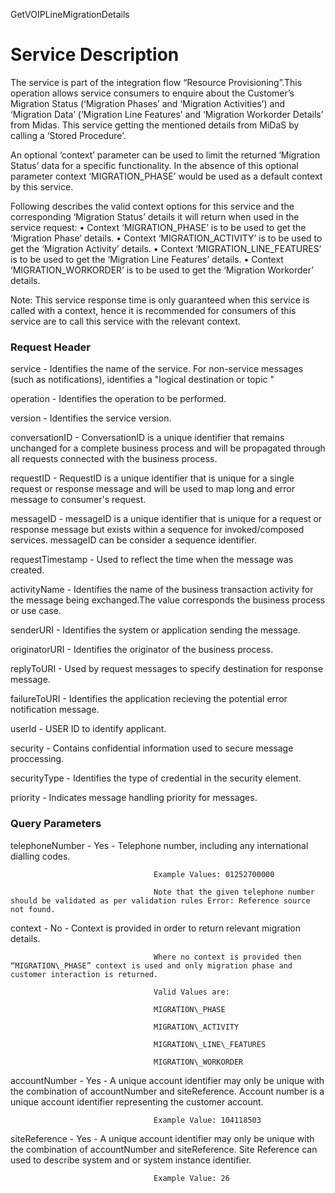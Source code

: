 GetVOIPLineMigrationDetails

Service Description
===================

The service is part of the integration flow “Resource Provisioning”.This operation allows service consumers to enquire about the Customer’s Migration Status (‘Migration Phases’ and ‘Migration Activities’) and ‘Migration Data’ (‘Migration Line Features’ and ‘Migration Workorder Details’ from Midas. This service getting the mentioned details from MiDaS by calling a ‘Stored Procedure’.

An optional ‘context’ parameter can be used to limit the returned ‘Migration Status’ data for a specific functionality. In the absence of this optional parameter context ‘MIGRATION_PHASE’ would be used as a default context by this service.

Following describes the valid context options for this service and the corresponding ‘Migration Status’ details it will return when used in the service request:
    • Context ‘MIGRATION_PHASE’ is to be used to get the ‘Migration Phase’ details.
    • Context ‘MIGRATION_ACTIVITY’ is to be used to get the ‘Migration Activity’ details.
    • Context ‘MIGRATION_LINE_FEATURES’ is to be used to get the ‘Migration Line Features’ details.
    • Context ‘MIGRATION_WORKORDER’ is to be used to get the ‘Migration Workorder’ details.

Note: This service response time is only guaranteed when this service is called with a context, hence it is recommended for consumers of this service are to call this service with the relevant context.

### Request Header

  
service - Identifies the name of the service. For non-service messages (such as notifications), identifies a "logical destination or topic "
  
operation - Identifies the operation to be performed.

 version - Identifies the service version.
  
  conversationID - ConversationID is a unique identifier that remains unchanged for a complete business process and will be propagated  through all requests connected  with the business process.

  requestID - RequestID is a unique identifier that is unique for a single request or response message and will be used to map long and error message to consumer's request.
  
  messageID - messageID is a unique identifier that is unique for a request or response message but exists within a sequence for invoked/composed services. messageID can be consider a sequence identifier.
  
  requestTimestamp - Used to reflect the time when the message was created.

  activityName - Identifies the name of the business transaction activity for the message being exchanged.The value corresponds the business process or use case.

  senderURI - Identifies the system or application sending the message.

  originatorURI - Identifies the originator of the business process.

  replyToURI - Used by request messages to specify destination for response message.

  failureToURI - Identifies the application recieving the potential error notification message.

  userId - USER ID to identify applicant.

  security - Contains confidential information used to secure message proccessing.

  securityType - Identifies the type of credential in the security element.

  priority - Indicates message handling priority for messages.

### Query Parameters



 telephoneNumber -  Yes        -     Telephone number, including any international dialling codes.
                                    
                                    Example Values: 01252700000
                                    
                                    Note that the given telephone number should be validated as per validation rules Error: Reference source not found.

  context       -    No        -      Context is provided in order to return relevant migration details.
                                    
                                    Where no context is provided then “MIGRATION\_PHASE” context is used and only migration phase and customer interaction is returned.
                                    
                                    Valid Values are:
                                    
                                    MIGRATION\_PHASE
                                    
                                    MIGRATION\_ACTIVITY
                                    
                                    MIGRATION\_LINE\_FEATURES
                                    
                                    MIGRATION\_WORKORDER

  accountNumber   -  Yes       -      A unique account identifier may only be unique with the combination of accountNumber and siteReference. Account number is a unique account identifier representing the customer account.
                                    
                                    Example Value: 104118503

  siteReference   -  Yes       -      A unique account identifier may only be unique with the combination of accountNumber and siteReference. Site Reference can used to describe system and or system instance identifier.
                                    
                                    Example Value: 26

